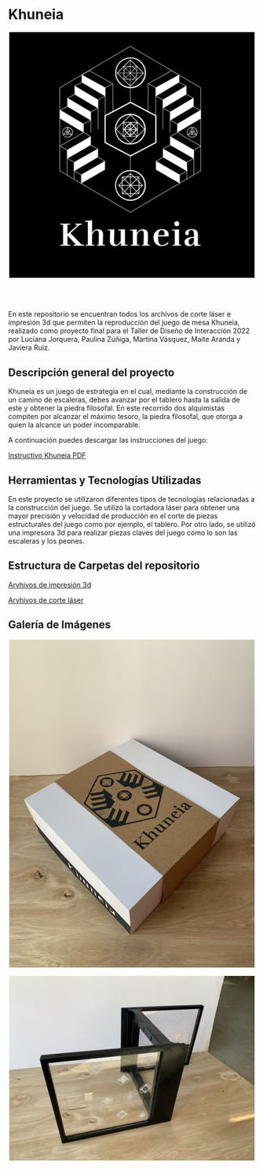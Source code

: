 # Khuneia 

 <div>
<p style = 'text-align:center;'>
<img src="imagenes/khuneia1.png" alt="imágen gráfica del juego" width="500px">
</p>
</div>
<br>
<br>

En este repositorio se encuentran todos los archivos de corte láser e impresión 3d que permiten la reproducción del juego de mesa Khuneia, realizado como proyecto final para el Taller de Diseño de Interacción 2022 por Luciana Jorquera, Paulina Zúñiga, Martina Vásquez, Maite Aranda y Javiera Ruiz. 

## Descripción general del proyecto
Khuneia es un juego de estrategia en el cual, mediante la construcción de un camino de escaleras, debes avanzar por el tablero hasta la salida de este y obtener la piedra filosofal. En este recorrido dos alquimistas compiten por alcanzar el máximo tesoro, la piedra filosofal, que otorga a quien la alcance un poder incomparable. 

A continuación puedes descargar las instrucciones del juego:

[Instructivo Khuneia PDF](imagenes/instructivo%20khuneia.pdf)

## Herramientas y Tecnologías Utilizadas
En este proyecto se utilizaron diferentes tipos de tecnologías relacionadas a la construcción del juego. Se utilizó la cortadora láser para obtener una mayor precisión y velocidad de producción en el corte de piezas estructurales del juego como por ejemplo, el tablero. Por otro lado, se utilizó una impresora 3d para realizar piezas claves del juego como lo son las escaleras y los peones. 


## Estructura de Carpetas del repositorio
 
[Arvhivos de impresión 3d](https://javieraruizm.github.io/khuneia-tdix/impresion-3d)

[Arvhivos de corte láser](https://javieraruizm.github.io/khuneia-tdix/corte-laser)


## Galería de Imágenes

 <div>
<p style = 'text-align:center;'>
<img src="imagenes/2.jpg" 
width="500px">
</p>
</div>

 <div>
<p style = 'text-align:center;'>
<img src="imagenes/6.jpg" 
width="500px">
</p>
</div>












